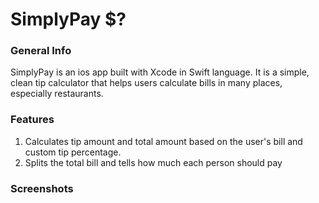 # SimplyPay $?





### General Info
SimplyPay is an ios app built with Xcode in Swift language. It is a simple, clean tip calculator that helps users calculate bills in many places, especially restaurants.

### Features
1. Calculates tip amount and total amount based on the user's bill and custom tip percentage.
2. Splits the total bill and tells how much each person should pay 

### Screenshots
